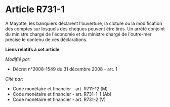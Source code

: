 # Article R731-1

A Mayotte, les banquiers déclarent l'ouverture, la clôture ou la modification des comptes sur lesquels des chèques peuvent
être tirés. Un arrêté conjoint du ministre chargé de l'économie et du ministre chargé de l'outre-mer précise le contenu de
ces déclarations.

**Liens relatifs à cet article**

_Modifié par_:

  - Décret n°2008-1549 du 31 décembre 2008 - art. 1

_Cité par_:

  - Code monétaire et financier - art. R711-12 (M)
  - Code monétaire et financier - art. R731-1-1 (Ab)
  - Code monétaire et financier - art. R731-2 (V)
